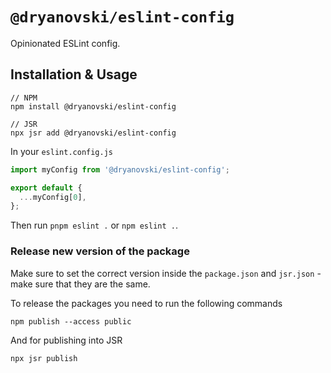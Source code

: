 # `@dryanovski/eslint-config`

Opinionated ESLint config.

## Installation & Usage

```
// NPM
npm install @dryanovski/eslint-config

// JSR
npx jsr add @dryanovski/eslint-config
```

In your `eslint.config.js`

```js
import myConfig from '@dryanovski/eslint-config';

export default {
  ...myConfig[0],
};
```

Then run `pnpm eslint .` or `npm eslint .`.

### Release new version of the package

Make sure to set the correct version inside the `package.json` and `jsr.json` - make sure that they are the same.

To release the packages you need to run the following commands

```console
npm publish --access public
```

And for publishing into JSR

```console
npx jsr publish
```
